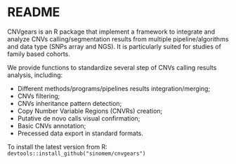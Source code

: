 # README #

CNVgears is an R package that implement a framework to integrate and analyze 
CNVs calling/segmentation results from multiple pipeline/algorithms and data
type (SNPs array and NGS). It is particularly suited for studies of family 
based cohorts. 

We provide functions to standardize several step of CNVs calling results 
analysis, including:

* Different methods/programs/pipelines results integration/merging;
* CNVs filtering;
* CNVs inheritance pattern detection;
* Copy Number Variable Regions (CNVRs) creation;
* Putative de novo calls visual confirmation;
* Basic CNVs annotation;
* Precessed data export in standard formats.

To install the latest version from R: 
`devtools::install_github("sinomem/cnvgears")`
